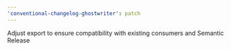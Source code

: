 ```yaml
---
'conventional-changelog-ghostwriter': patch
---
```


Adjust export to ensure compatibility with existing consumers and Semantic Release
